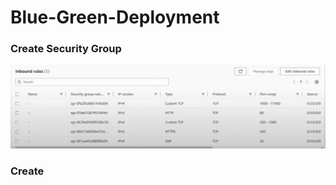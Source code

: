 # Blue-Green-Deployment

### Create Security Group

![1731052796586](image/README/1731052796586.png)

### Create
